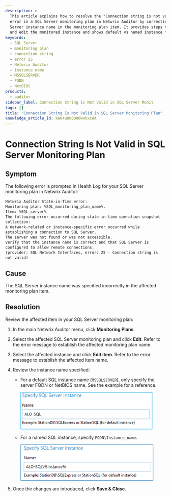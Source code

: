 ```yaml
---
description: >-
  This article explains how to resolve the "Connection string is not valid"
  error in a SQL Server monitoring plan in Netwrix Auditor by correcting the SQL
  Server instance name in the monitoring plan item. It provides steps to review
  and edit the monitored instance and shows default vs named instance formats.
keywords:
  - SQL Server
  - monitoring plan
  - connection string
  - error 25
  - Netwrix Auditor
  - instance name
  - MSSQLSERVER
  - FQDN
  - NetBIOS
products:
  - auditor
sidebar_label: Connection String Is Not Valid in SQL Server Monit
tags: []
title: "Connection String Is Not Valid in SQL Server Monitoring Plan"
knowledge_article_id: kA04u000000wnkxCAA
---
```


# Connection String Is Not Valid in SQL Server Monitoring Plan

## Symptom

The following error is prompted in Health Log for your SQL Server monitoring plan in Netwrix Auditor:

```
Netwrix Auditor State-in-Time error: 
Monitoring plan: %SQL_monitoring_plan_name%. 
Item: %SQL_server% 
The following error occurred during state-in-time operation snapshot collection:
A network-related or instance-specific error occurred while establishing a connection to SQL Server.
The server was not found or was not accessible.
Verify that the instance name is correct and that SQL Server is configured to allow remote connections.
(provider: SQL Network Interfaces, error: 25 - Connection string is not valid)
```

## Cause

The SQL Server instance name was specified incorrectly in the affected monitoring plan item.

## Resolution

Review the affected item in your SQL Server monitoring plan:

1. In the main Netwrix Auditor menu, click **Monitoring Plans**.
2. Select the affected SQL Server monitoring plan and click **Edit**. Refer to the error message to establish the affected monitoring plan name.
3. Select the affected instance and click **Edit item**. Refer to the error message to establish the affected item name.
4. Review the instance name specified:
   - For a default SQL instance name (`MSSQLSERVER`), only specify the server FQDN or NetBIOS name. See the example for a reference.

     ![Default instance example](images/ka04u000000wvzg_0EM4u000008pVor.png)

   - For a named SQL instance, specify `FQDN\Instance_name`.

     ![Named instance example](images/ka04u000000wvzg_0EM4u000008pVow.png)

5. Once the changes are introduced, click **Save & Close**.
